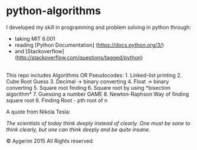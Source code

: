 # python-algorithms

I developed my skill in programming and problem solving in python through:
* taking MIT 6.001 
* reading [Python Documentation] (https://docs.python.org/3/)
* and [Stackoverflow] (http://stackoverflow.com/questions/tagged/python)

<br>
This repo includes Algorithms OR Pseudocodes: 
  1. Linked-list printing
  2. Cube Root Guess
  3. Decimal -> binary converting 
  4. Float -> binary converting
  5. Square root finding
  6. Square root by using *bisection algorithm*
  7. Guessing a number GAME
  8. Newton-Raphson Way of finding square root
  9. Finding Root - pth root of n 

A quote from Nikola Tesla: 

*The scientists of today think deeply instead of clearly. One must be sane to think clearly, but one can think deeply and be quite insane.*


© Aygerim 2015 All Rights reserved.

